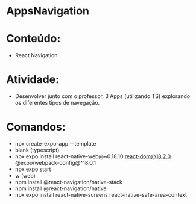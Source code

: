 # AppsNavigation

# Conteúdo:
- React Navigation

# Atividade:
- Desenvolver junto com o professor, 3 Apps (utilizando TS) explorando os diferentes tipos de navegação. 

# Comandos:
- npx create-expo-app --template
- blank (typescript)
- npx expo install react-native-web@~0.18.10 react-dom@18.2.0 @expo/webpack-config@^18.0.1
- npx expo start
- w (web)
- npm install @react-navigation/native-stack
- npm install @react-navigation/native
- npx expo install react-native-screens react-native-safe-area-context
